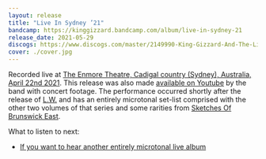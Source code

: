 ```yaml
---
layout: release
title: "Live In Sydney ’21"
bandcamp: https://kinggizzard.bandcamp.com/album/live-in-sydney-21
release_date: 2021-05-29
discogs: https://www.discogs.com/master/2149990-King-Gizzard-And-The-Lizard-Wizard-Live-In-Sydney-21
cover: ./cover.jpg
---
```


Recorded live at [The Enmore Theatre, Cadigal country (Sydney), Australia, April 22nd 2021](/setlists/2021/04/22/enmore-theatre-sydney-australia.html). This release was also made [available on Youtube](https://www.youtube.com/watch?v=JbjZ-jZnoss) by the band with concert footage. The performance occurred shortly after the release of [L.W.](../lw) and has an entirely microtonal set-list comprised with the other two volumes of that series and some rarities from [Sketches Of Brunswick East](../sketches-of-brunswick-east).

What to listen to next:

*   [If you want to hear another entirely microtonal live album](../live-in-melbourne-2021)
